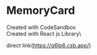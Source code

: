 # MemoryCard
Created with CodeSandbox\
Created with React js Library\

 direct link(https://q6lp6.csb.app/)
